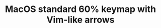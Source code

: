 ---
layout: layouts/keymapdb_entry.njk
OS: ['MacOS']
keymapAuthor: bingocaller
firmware: QMK
hasHomeRowMods: False
hasLetterOnThumb: False
keymapImage: https://i.imgur.com/lFP2O41.png
imageDate: idk
keyCount: 67
keyboard: DZ60
baseLayouts: ["QWERTY"]
languages: ['English']
layerCount: 6
title: "MacOS standard 60% keymap with Vim-like arrows"
isSplit: False
stagger: row
summary: 
keymapUrl: https://github.com/bingocaller/qmk_firmware/tree/master/keyboards/dz60/keymaps/bingocaller
writeup: https://github.com/bingocaller/qmk_firmware/tree/master/keyboards/dz60/keymaps/bingocaller/readme.md
---